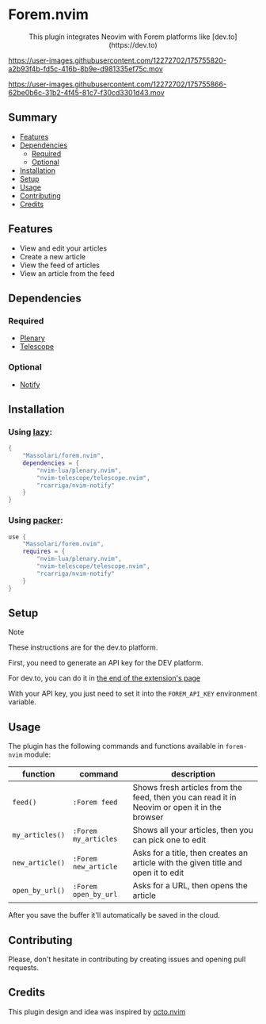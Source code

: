 # Forem.nvim

<p align="center">This plugin integrates Neovim with Forem platforms like [dev.to](https://dev.to)</p>

https://user-images.githubusercontent.com/12272702/175755820-a2b93f4b-fd5c-416b-8b9e-d981335ef75c.mov

https://user-images.githubusercontent.com/12272702/175755866-62be0b6c-31b2-4f45-81c7-f30cd3301d43.mov

## Summary

- [Features](#features)
- [Dependencies](#dependencies)
  - [Required](#required)
  - [Optional](#optional)
- [Installation](#installation)
- [Setup](#setup)
- [Usage](#usage)
- [Contributing](#contributing)
- [Credits](#credits)

## Features

- View and edit your articles
- Create a new article
- View the feed of articles
- View an article from the feed

## Dependencies

### Required

- [Plenary](https://github.com/nvim-lua/plenary.nvim)
- [Telescope](https://github.com/nvim-telescope/telescope.nvim)

### Optional

- [Notify](https://github.com/rcarriga/nvim-notify)

## Installation

### Using [lazy](https://github.com/folke/lazy.nvim):

```lua
{
    "Massolari/forem.nvim",
    dependencies = {
        "nvim-lua/plenary.nvim",
        "nvim-telescope/telescope.nvim",
        "rcarriga/nvim-notify"
    }
}
```

### Using [packer](https://github.com/wbthomason/packer.nvim):

```lua
use {
    "Massolari/forem.nvim",
    requires = {
        "nvim-lua/plenary.nvim",
        "nvim-telescope/telescope.nvim",
        "rcarriga/nvim-notify"
    }
}
```

## Setup

> [!NOTE]
> These instructions are for the dev.to platform.

First, you need to generate an API key for the DEV platform.

For dev.to, you can do it in [the end of the extension's page](https://dev.to/settings/extensions)

With your API key, you just need to set it into the `FOREM_API_KEY` environment variable.

## Usage

The plugin has the following commands and functions available in `forem-nvim` module:

| function        | command              | description                                                                                  |
| --------------- | -------------------- | -------------------------------------------------------------------------------------------- |
| `feed()`        | `:Forem feed`        | Shows fresh articles from the feed, then you can read it in Neovim or open it in the browser |
| `my_articles()` | `:Forem my_articles` | Shows all your articles, then you can pick one to edit                                       |
| `new_article()` | `:Forem new_article` | Asks for a title, then creates an article with the given title and open it to edit           |
| `open_by_url()` | `:Forem open_by_url` | Asks for a URL, then opens the article                                                       |

After you save the buffer it'll automatically be saved in the cloud.

## Contributing

Please, don't hesitate in contributing by creating issues and opening pull requests.

## Credits

This plugin design and idea was inspired by [octo.nvim](https://github.com/pwntester/octo.nvim)

